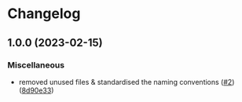 # Changelog

## 1.0.0 (2023-02-15)

### Miscellaneous

* removed unused files & standardised the naming conventions ([#2](https://github.com/UK-Export-Finance/tfs-api/issues/2)) ([8d90e33](https://github.com/UK-Export-Finance/tfs-api/commit/8d90e3337f4dcfe3e7185d29d08719e222f2aa4c))
